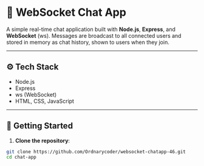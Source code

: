 # 💬 WebSocket Chat App

A simple real-time chat application built with **Node.js**, **Express**, and **WebSocket** (ws). Messages are broadcast to all connected users and stored in memory as chat history, shown to users when they join.

---

## ⚙️ Tech Stack

- Node.js
- Express
- ws (WebSocket)
- HTML, CSS, JavaScript

---

## 🚀 Getting Started

1. **Clone the repository**:

```bash
git clone https://github.com/Ordnarycoder/websocket-chatapp-46.git
cd chat-app

